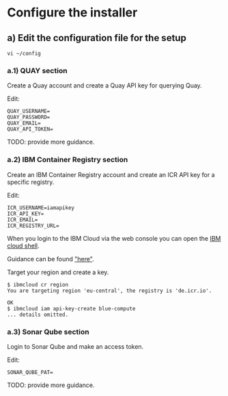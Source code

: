 # Configure the installer


## a) Edit the configuration file for the setup

    vi ~/config

### a.1) QUAY section

Create a Quay account and create a Quay API key for querying Quay. 

Edit:

    QUAY_USERNAME=
    QUAY_PASSWORD=
    QUAY_EMAIL=
    QUAY_API_TOKEN=

TODO: provide more guidance.


### a.2) IBM Container Registry section

Create an IBM Container Registry account and create an ICR API key for a specific registry. 

Edit:

    ICR_USERNAME=iamapikey
    ICR_API_KEY=
    ICR_EMAIL=
    ICR_REGISTRY_URL=

When you login to the IBM Cloud via the web console you can open the [IBM cloud shell](https://cloud.ibm.com/shell).

Guidance can be found ["here"](https://cloud.ibm.com/docs/Registry?topic=Registry-registry_access). 

Target your region and create a key.

    $ ibmcloud cr region
    You are targeting region 'eu-central', the registry is 'de.icr.io'.

    OK
    $ ibmcloud iam api-key-create blue-compute
    ... details omitted.

### a.3) Sonar Qube section

Login to Sonar Qube and make an access token.

Edit:

    SONAR_QUBE_PAT=

TODO: provide more guidance.
